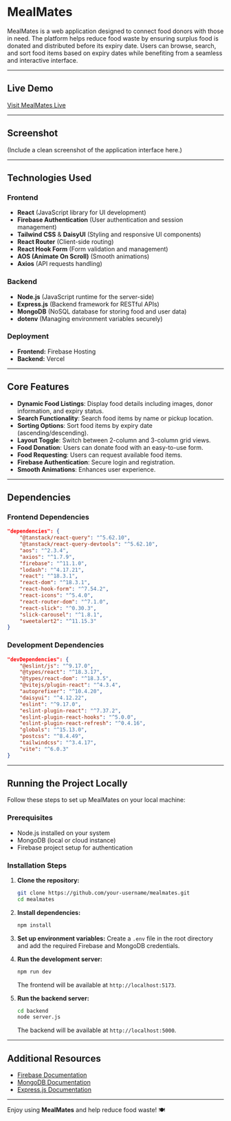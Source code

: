 # MealMates

MealMates is a web application designed to connect food donors with those in need. The platform helps reduce food waste by ensuring surplus food is donated and distributed before its expiry date. Users can browse, search, and sort food items based on expiry dates while benefiting from a seamless and interactive interface.

---

## Live Demo

[Visit MealMates Live](https://mealmates-293e5.web.app/)

---

## Screenshot

(Include a clean screenshot of the application interface here.)

---

## Technologies Used

### Frontend

- **React** (JavaScript library for UI development)
- **Firebase Authentication** (User authentication and session management)
- **Tailwind CSS** & **DaisyUI** (Styling and responsive UI components)
- **React Router** (Client-side routing)
- **React Hook Form** (Form validation and management)
- **AOS (Animate On Scroll)** (Smooth animations)
- **Axios** (API requests handling)

### Backend

- **Node.js** (JavaScript runtime for the server-side)
- **Express.js** (Backend framework for RESTful APIs)
- **MongoDB** (NoSQL database for storing food and user data)
- **dotenv** (Managing environment variables securely)

### Deployment

- **Frontend:** Firebase Hosting
- **Backend:** Vercel

---

## Core Features

- **Dynamic Food Listings**: Display food details including images, donor information, and expiry status.
- **Search Functionality**: Search food items by name or pickup location.
- **Sorting Options**: Sort food items by expiry date (ascending/descending).
- **Layout Toggle**: Switch between 2-column and 3-column grid views.
- **Food Donation**: Users can donate food with an easy-to-use form.
- **Food Requesting**: Users can request available food items.
- **Firebase Authentication**: Secure login and registration.
- **Smooth Animations**: Enhances user experience.

---

## Dependencies

### Frontend Dependencies

```json
"dependencies": {
    "@tanstack/react-query": "^5.62.10",
    "@tanstack/react-query-devtools": "^5.62.10",
    "aos": "^2.3.4",
    "axios": "^1.7.9",
    "firebase": "^11.1.0",
    "lodash": "^4.17.21",
    "react": "^18.3.1",
    "react-dom": "^18.3.1",
    "react-hook-form": "^7.54.2",
    "react-icons": "^5.4.0",
    "react-router-dom": "^7.1.0",
    "react-slick": "^0.30.3",
    "slick-carousel": "^1.8.1",
    "sweetalert2": "^11.15.3"
}
```

### Development Dependencies

```json
"devDependencies": {
    "@eslint/js": "^9.17.0",
    "@types/react": "^18.3.17",
    "@types/react-dom": "^18.3.5",
    "@vitejs/plugin-react": "^4.3.4",
    "autoprefixer": "^10.4.20",
    "daisyui": "^4.12.22",
    "eslint": "^9.17.0",
    "eslint-plugin-react": "^7.37.2",
    "eslint-plugin-react-hooks": "^5.0.0",
    "eslint-plugin-react-refresh": "^0.4.16",
    "globals": "^15.13.0",
    "postcss": "^8.4.49",
    "tailwindcss": "^3.4.17",
    "vite": "^6.0.3"
}
```

---

## Running the Project Locally

Follow these steps to set up MealMates on your local machine:

### Prerequisites

- Node.js installed on your system
- MongoDB (local or cloud instance)
- Firebase project setup for authentication

### Installation Steps

1. **Clone the repository:**

   ```bash
   git clone https://github.com/your-username/mealmates.git
   cd mealmates
   ```

2. **Install dependencies:**

   ```bash
   npm install
   ```

3. **Set up environment variables:**
   Create a `.env` file in the root directory and add the required Firebase and MongoDB credentials.

4. **Run the development server:**

   ```bash
   npm run dev
   ```

   The frontend will be available at `http://localhost:5173`.

5. **Run the backend server:**

   ```bash
   cd backend
   node server.js
   ```

   The backend will be available at `http://localhost:5000`.

---

## Additional Resources

- [Firebase Documentation](https://firebase.google.com/docs)
- [MongoDB Documentation](https://www.mongodb.com/docs/)
- [Express.js Documentation](https://expressjs.com/)

---

Enjoy using **MealMates** and help reduce food waste! 🍽️

